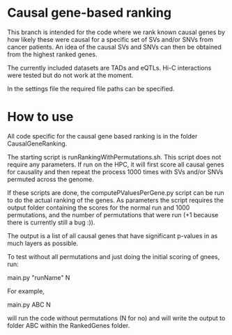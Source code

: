 # Causal gene-based ranking

This branch is intended for the code where we rank known causal genes by how likely these were causal for a specific set of SVs and/or SNVs from cancer patients. An idea of the causal SVs and SNVs can then be obtained from the highest ranked genes. 

The currently included datasets are TADs and eQTLs. Hi-C interactions were tested but do not work at the moment. 
 

In the settings file the required file paths can be specified. 

# How to use

All code specific for the causal gene based ranking is in the folder CausalGeneRanking. 

The starting script is runRankingWithPermutations.sh. This script does not require any parameters. If run on the HPC, it will first score all causal genes for causality and then repeat the process 1000 times with SVs and/or SNVs permuted across the genome. 

If these scripts are done, the computePValuesPerGene.py script can be run to do the actual ranking of the genes. As parameters the script requires the output folder containing the scores for the normal run and 1000 permutations, and the number of permutations that were run (+1 because there is currently still a bug :)).

The output is a list of all causal genes that have significant p-values in as much layers as possible.

To test without all permutations and just doing the initial scoring of gnees, run:

main.py "runName" N

For example,

main.py ABC N

will run the code without permutations (N for no) and will write the output to folder ABC within the RankedGenes folder. 


